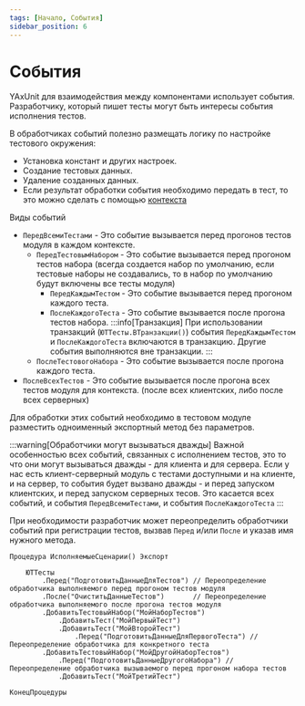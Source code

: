 ```yaml
---
tags: [Начало, События]
sidebar_position: 6
---
```


# События

YAxUnit для взаимодействия между компонентами использует события. Разработчику, который пишет тесты могут быть интересы события исполнения тестов.

В обработчиках событий полезно размещать логику по настройке тестового окружения:

* Установка констант и других настроек.
* Создание тестовых данных.
* Удаление созданных данных.
* Если результат обработки события необходимо передать в тест, то это можно сделать с помощью [контекста](./context.md)

Виды событий

* `ПередВсемиТестами` - Это событие вызывается перед прогонов тестов модуля в каждом контексте.
  * `ПередТестовымНабором` - Это событие вызывается перед прогоном тестов набора (всегда создается набор по умолчанию, если тестовые наборы не создавались, то в набор по умолчанию будут включены все тесты модуля)
    * `ПередКаждымТестом` - Это событие вызывается перед прогоном каждого теста.
    * `ПослеКаждогоТеста` - Это событие вызывается  после прогона тестов набора.
    :::info[Транзакция]
    При использовании транзакций (`ЮТТесты.ВТранзакции()`) события `ПередКаждымТестом` и `ПослеКаждогоТеста` включаются в транзакцию.
    Другие события выполняются вне транзакции.
    :::
  * `ПослеТестовогоНабора` - Это событие вызывается после прогона каждого теста.
* `ПослеВсехТестов` - Это событие вызывается после прогона всех тестов модуля для контекста. (после всех клиентских, либо после всех серверных)

Для обработки этих событий необходимо в тестовом модуле разместить одноименный экспортный метод без параметров.

:::warning[Обработчики могут вызываться дважды]
Важной особенностью всех событий, связанных с исполнением тестов, это то что они могут вызываться дважды - для клиента и для сервера.
Если у нас есть клиент-серверный модуль с тестами доступными и на клиенте, и на сервер, то события будет вызвано дважды - и перед запуском клиентских, и перед запуском серверных тесов. Это касается всех событий, и события `ПередВсемиТестами`, и события `ПослеКаждогоТеста`
:::

При необходимости разработчик может переопределить обработчики событий при регистрации тестов, вызвав `Перед` и/или `После` и указав имя нужного метода.

```bsl
Процедура ИсполняемыеСценарии() Экспорт

    ЮТТесты
        .Перед("ПодготовитьДанныеДляТестов") // Переопределение обработчика выполняемого перед прогоном тестов модуля
        .После("ОчиститьДанныеТестов")       // Переопределение обработчика выполняемого после прогона тестов модуля
        .ДобавитьТестовыйНабор("МойНаборТестов")
            .ДобавитьТест("МойПервыйТест")
            .ДобавитьТест("МойВторойТест")
                .Перед("ПодготовитьДанныеДляПервогоТеста") // Переопределение обработчика для конкретного теста
        .ДобавитьТестовыйНабор("МойДругойНаборТестов")
            .Перед("ПодготовитьДанныеДругогоНабора") // Переопределение обработчика вызываемого перед прогоном набора тестов
            .ДобавитьТест("МойТретийТест")

КонецПроцедуры
```
